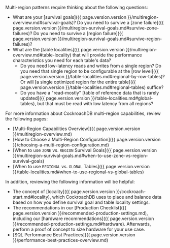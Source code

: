 Multi-region patterns require thinking about the following questions:

- What are your [survival goals]({{ page.version.version }}/multiregion-overview.md#survival-goals)?  Do you need to survive a [zone failure]({{ page.version.version }}/multiregion-survival-goals.md#survive-zone-failures)? Do you need to survive a [region failure]({{ page.version.version }}/multiregion-survival-goals.md#survive-region-failures)?
- What are the [table localities]({{ page.version.version }}/multiregion-overview.md#table-locality) that will provide the performance characteristics you need for each table's data?
  - Do you need low-latency reads and writes from a single region? Do you need that single region to be configurable at the [row level]({{ page.version.version }}/table-localities.md#regional-by-row-tables)? Or will [a single optimized region for the entire table]({{ page.version.version }}/table-localities.md#regional-tables) suffice?
  - Do you have a "read-mostly" [table of reference data that is rarely updated]({{ page.version.version }}/table-localities.md#global-tables), but that must be read with low latency from all regions?

For more information about CockroachDB multi-region capabilities, review the following pages:

- [Multi-Region Capabilities Overview]({{ page.version.version }}/multiregion-overview.md)
- [How to Choose a Multi-Region Configuration]({{ page.version.version }}/choosing-a-multi-region-configuration.md)
- [When to use `ZONE` vs. `REGION` Survival Goals]({{ page.version.version }}/multiregion-survival-goals.md#when-to-use-zone-vs-region-survival-goals)
- [When to use `REGIONAL` vs. `GLOBAL` Tables]({{ page.version.version }}/table-localities.md#when-to-use-regional-vs-global-tables)

In addition, reviewing the following information will be helpful:

- The concept of [locality]({{ page.version.version }}/cockroach-start.md#locality), which CockroachDB uses to place and balance data based on how you define survival goal and table locality settings.
- The recommendations in our [Production Checklist]({{ page.version.version }}/recommended-production-settings.md), including our [hardware recommendations]({{ page.version.version }}/recommended-production-settings.md#hardware). Afterwards, perform a proof of concept to size hardware for your use case.
- [SQL Performance Best Practices]({{ page.version.version }}/performance-best-practices-overview.md)
